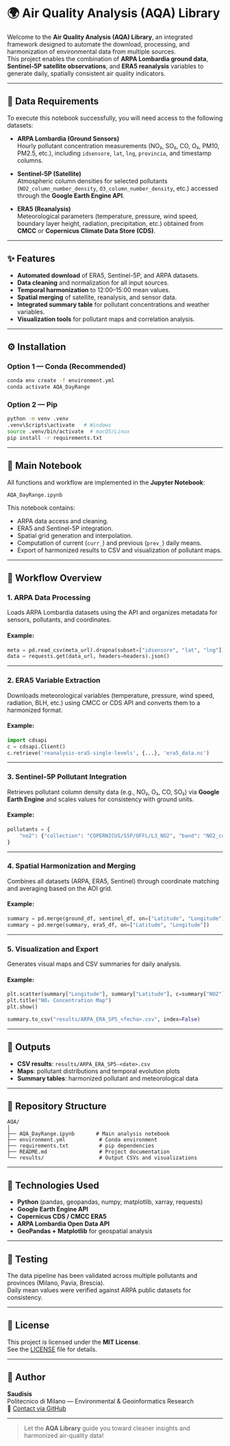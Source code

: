 # 🌍 Air Quality Analysis (AQA) Library

Welcome to the **Air Quality Analysis (AQA) Library**, an integrated framework designed to automate the download, processing, and harmonization of environmental data from multiple sources.  
This project enables the combination of **ARPA Lombardia ground data**, **Sentinel-5P satellite observations**, and **ERA5 reanalysis** variables to generate daily, spatially consistent air quality indicators.

---

## 🧾 Data Requirements

To execute this notebook successfully, you will need access to the following datasets:

- **ARPA Lombardia (Ground Sensors)**  
  Hourly pollutant concentration measurements (NO₂, SO₂, CO, O₃, PM10, PM2.5, etc.), including `idsensore`, `lat`, `lng`, `provincia`, and timestamp columns.

- **Sentinel-5P (Satellite)**  
  Atmospheric column densities for selected pollutants (`NO2_column_number_density`, `O3_column_number_density`, etc.) accessed through the **Google Earth Engine API**.

- **ERA5 (Reanalysis)**  
  Meteorological parameters (temperature, pressure, wind speed, boundary layer height, radiation, precipitation, etc.) obtained from **CMCC** or **Copernicus Climate Data Store (CDS)**.

---

## ✨ Features

- **Automated download** of ERA5, Sentinel-5P, and ARPA datasets.  
- **Data cleaning** and normalization for all input sources.  
- **Temporal harmonization** to 12:00–15:00 mean values.  
- **Spatial merging** of satellite, reanalysis, and sensor data.  
- **Integrated summary table** for pollutant concentrations and weather variables.  
- **Visualization tools** for pollutant maps and correlation analysis.

---

## ⚙️ Installation

### Option 1 — Conda (Recommended)
```bash
conda env create -f environment.yml
conda activate AQA_DayRange
```

### Option 2 — Pip
```bash
python -m venv .venv
.venv\Scripts\activate   # Windows
source .venv/bin/activate  # macOS/Linux
pip install -r requirements.txt
```

---

## 📘 Main Notebook

All functions and workflow are implemented in the **Jupyter Notebook**:
```
AQA_DayRange.ipynb
```

This notebook contains:
- ARPA data access and cleaning.
- ERA5 and Sentinel-5P integration.
- Spatial grid generation and interpolation.
- Computation of current (`curr_`) and previous (`prev_`) daily means.
- Export of harmonized results to CSV and visualization of pollutant maps.

---

## 🧩 Workflow Overview

### 1. **ARPA Data Processing**
Loads ARPA Lombardia datasets using the API and organizes metadata for sensors, pollutants, and coordinates.

#### Example:
```python
meta = pd.read_csv(meta_url).dropna(subset=["idsensore", "lat", "lng"])
data = requests.get(data_url, headers=headers).json()
```

---

### 2. **ERA5 Variable Extraction**
Downloads meteorological variables (temperature, pressure, wind speed, radiation, BLH, etc.) using CMCC or CDS API and converts them to a harmonized format.

#### Example:
```python
import cdsapi
c = cdsapi.Client()
c.retrieve('reanalysis-era5-single-levels', {...}, 'era5_data.nc')
```

---

### 3. **Sentinel-5P Pollutant Integration**
Retrieves pollutant column density data (e.g., NO₂, O₃, CO, SO₂) via **Google Earth Engine** and scales values for consistency with ground units.

#### Example:
```python
pollutants = {
    "no2": {"collection": "COPERNICUS/S5P/OFFL/L3_NO2", "band": "NO2_column_number_density"}
}
```

---

### 4. **Spatial Harmonization and Merging**
Combines all datasets (ARPA, ERA5, Sentinel) through coordinate matching and averaging based on the AOI grid.

#### Example:
```python
summary = pd.merge(ground_df, sentinel_df, on=["Latitude", "Longitude"])
summary = pd.merge(summary, era5_df, on=["Latitude", "Longitude"])
```

---

### 5. **Visualization and Export**
Generates visual maps and CSV summaries for daily analysis.

#### Example:
```python
plt.scatter(summary["Longitude"], summary["Latitude"], c=summary["NO2"], cmap="inferno")
plt.title("NO₂ Concentration Map")
plt.show()

summary.to_csv("results/ARPA_ERA_SP5_<fecha>.csv", index=False)
```

---

## 🧪 Outputs

- **CSV results**: `results/ARPA_ERA_SP5-<date>.csv`  
- **Maps**: pollutant distributions and temporal evolution plots  
- **Summary tables**: harmonized pollutant and meteorological data  

---

## 📂 Repository Structure

```
AQA/
│
├── AQA_DayRange.ipynb       # Main analysis notebook
├── environment.yml           # Conda environment
├── requirements.txt          # pip dependencies
├── README.md                 # Project documentation
└── results/                  # Output CSVs and visualizations
```

---

## 🧠 Technologies Used
- **Python** (pandas, geopandas, numpy, matplotlib, xarray, requests)
- **Google Earth Engine API**
- **Copernicus CDS / CMCC ERA5**
- **ARPA Lombardia Open Data API**
- **GeoPandas + Matplotlib** for geospatial analysis

---

## 🧪 Testing
The data pipeline has been validated across multiple pollutants and provinces (Milano, Pavia, Brescia).  
Daily mean values were verified against ARPA public datasets for consistency.

---

## 📜 License
This project is licensed under the **MIT License**.  
See the [LICENSE](LICENSE) file for details.

---

## 👤 Author
**Saudisis**  
Politecnico di Milano — Environmental & Geoinformatics Research  
📧 [Contact via GitHub](https://github.com/Saudisis)

---

> Let the **AQA Library** guide you toward cleaner insights and harmonized air-quality data!
